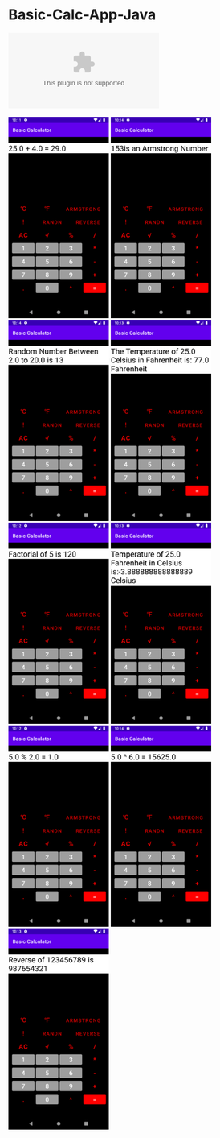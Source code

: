 # Basic-Calc-App-Java

![Download Link](https://www.sachinlohar.ml/assets/img/CalcJava.apk)


<img src="https://github.com/sachinl0har/Basic-Calc-App-Java/blob/master/addition.png" class="img-fluid" alt="" width="200px" height="400vh">

<img src="https://github.com/sachinl0har/Basic-Calc-App-Java/blob/master/Arm.png" class="img-fluid" alt="" width="200px" height="400vh">

<img src="https://github.com/sachinl0har/Basic-Calc-App-Java/blob/master/RandN.png" class="img-fluid" alt="" width="200px" height="400vh">

<img src="https://github.com/sachinl0har/Basic-Calc-App-Java/blob/master/cinf.png" class="img-fluid" alt="" width="200px" height="400vh">

<img src="https://github.com/sachinl0har/Basic-Calc-App-Java/blob/master/fact.png" class="img-fluid" alt="" width="200px" height="400vh">

<img src="https://github.com/sachinl0har/Basic-Calc-App-Java/blob/master/finc.png" class="img-fluid" alt="" width="200px" height="400vh">

<img src="https://github.com/sachinl0har/Basic-Calc-App-Java/blob/master/mod.png" class="img-fluid" alt="" width="200px" height="400vh">

<img src="https://github.com/sachinl0har/Basic-Calc-App-Java/blob/master/power.png" class="img-fluid" alt="" width="200px" height="400vh">

<img src="https://github.com/sachinl0har/Basic-Calc-App-Java/blob/master/reverse.png" class="img-fluid" alt="" width="200px" height="400vh">
